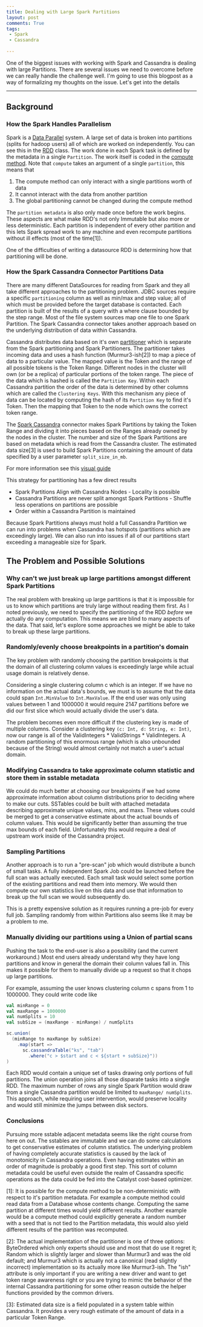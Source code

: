 ```yaml
---
title: Dealing with Large Spark Partitions
layout: post
comments: True
tags:
 - Spark
 - Cassandra
 
---
```


One of the biggest issues with working with Spark and Cassandra is dealing with
large Partitions. There are several issues we need to overcome before we can really handle
the challenge well. I'm going to use this blogpost as a way of formalizing my 
thoughts on the issue. Let's get into the details

---

## Background

### How the Spark Handles Parallelism

Spark is a [Data Parallel](https://en.wikipedia.org/wiki/Data_parallelism) system. A large set of data 
is broken into partitions (splits for hadoop users) all of which are worked on independently. You can
see this in the [RDD](https://github.com/apache/spark/blob/v2.1.1/core/src/main/scala/org/apache/spark/rdd/RDD.scala#L118-L125) 
class. The work done in each Spark task is defined by the metadata in a single `Partition`. The
 work itself is coded in the [compute method](https://github.com/apache/spark/blob/v2.1.1/core/src/main/scala/org/apache/spark/rdd/RDD.scala#L111-L116). 
Note that `compute` takes an argument of a single `partition`, this means that 
 
 1. The compute method can only interact with a single partitions worth of data
 2. It cannot interact with the data from another partition
 3. The global partitioning cannot be changed during the compute method
 
The `partition metadata` is also only made once before the work begins. These aspects
are what make RDD's not only Immutable but also more or less deterministic. Each partition is
independent of every other partition and this lets Spark spread work to any machine and even 
recompute partitions without ill effects (most of the time[1]). 

One of the difficulties of writing a datasource RDD is determining how that partitioning will be 
done. 
 
### How the Spark Cassandra Connector Partitions Data

There are many different DataSources for reading from Spark and they all take different
approaches to the partitioning problem. JDBC sources require a specific `partitioning` column
as well as min/max and step value; all of which must be provided before the target database
is contacted. Each partition is built of the results of a query with a where clause bounded by
the step range. Most of the file system sources map one file to one Spark Partition. The
Spark Cassandra connector takes another approach based on the underlying distribution of data
within Cassandra.

Cassandra distributes data based on it's own [partitioner](http://docs.datastax.com/en/cassandra/3.0/cassandra/architecture/archPartitionerAbout.html) 
which is separate from the Spark partitioning and Spark Partitioners. The partitioner takes 
incoming data and uses a hash function (Murmur3-ish[2]) to map a piece of data to a 
particular value. The mapped value is the Token and the range of all possible tokens is the
Token Range. 
Different nodes in the cluster will own (or be a replica) of particular portions of the token range.
The piece of the data which is hashed is called the `Partition Key`. Within each Cassandra partition 
the order of the data is determined by other columns which are called the `Clustering Keys`. With
this mechanism any piece of data can be located by computing the hash of its `Partition Key` to 
find it's Token. Then the mapping that Token to the node which owns the correct token range.

The [Spark Cassandra](https://github.com/datastax/spark-cassandra-connector/blob/24f392db011fb5a727574456c3ffb562d9834623/spark-cassandra-connector/src/main/scala/com/datastax/spark/connector/rdd/partitioner/CassandraPartitionGenerator.scala#L70-L95) 
connector makes Spark Partitions by taking the Token Range and dividing
it into pieces based on the Ranges already owned by the nodes in the cluster. The number and 
size of the Spark Partitions are based on metadata which is read from the Cassandra cluster. The 
estimated data size[3] is used to build Spark Partitions containing the amount of data 
specified by a user parameter `split_size_in_mb`. 

For more information see this [visual guide](https://academy.datastax.com/resources/how-spark-cassandra-connector-reads-data)

This strategy for partitioning has a few direct results
  * Spark Partitions Align with Cassandra Nodes - Locality is possible
  * Cassandra Partitions are never split amongst Spark Partitions - Shuffle less operations on partitions are possible
  * Order within a Cassandra Partition is maintained
  
Because Spark Partitions always must hold a full Cassandra Partition we can run into problems
when Cassandra has hotspots (partitions which are exceedingly large). We can also run into issues
if all of our partitions start exceeding a manageable size for Spark.

## The Problem and Possible Solutions

### Why can't we just break up large partitions amongst different Spark Partitions

The real problem with breaking up large partitions is that it is impossible for us to know which
partitions are truly large without reading them first. As I noted previously, we need to specify the
partitioning of the RDD *before* we actually do any computation. This means we are blind to many
aspects of the data. That said, let's explore some approaches we might be able to take to break
up these large partitions. 

### Randomly/evenly choose breakpoints in a partition's domain

The key problem with randomly choosing the partition breakpoints is that the domain of all
clustering column values is exceedingly large while actual usage domain is relatively dense. 

Considering a single clustering column c which is an integer. If we have no information on 
the actual data's bounds, we must is to assume that the data could span `Int.MinValue` to 
`Int.MaxValue`.  If the end user was only using values between 1 and 1000000 it would require
2147 partitions before we did our first slice which would actually divide the user's data.

The problem becomes even more difficult if the clustering key is made of multiple columns.
Consider a clustering key `(c: Int, d: String, e: Int)`, now our range is all of the 
ValidIntegers * ValidStrings * ValidIntegers. A random partitioning of this enormous range
(which is also unbounded because of the String) would almost certainly not match a user's
actual domain.

### Modifying Cassandra to take approximate column statistic and store them in sstable metadata

We could do much better at choosing our breakpoints if we had some approximate information about
column distributions prior to deciding where to make our cuts. SSTables could be built with 
attached metadata describing approximate unique values, mins, and maxs. These values could be
merged to get a conservative estimate about the actual bounds of column values. This would be 
significantly better than assuming the true max bounds of each field. Unfortunately this would require
a deal of upstream work inside of the Cassandra project.

### Sampling Partitions 

Another approach is to run a "pre-scan" job which would distribute a bunch of small tasks. A fully
 independent Spark Job could be launched before the full scan was actually executed. Each
small task would select some portion of the existing partitions and read them into memory. We 
would then compute our own statistics live on this data and use that information to break up
 the full scan we would subsequently do. 
 
 This is a pretty expensive solution as it requires running a pre-job for every full job. Sampling
 randomly from within Partitions also seems like it may be a problem to me. 
 
### Manually dividing our partitions using a Union of partial scans

Pushing the task to the end-user is also a possibility (and the current workaround.) Most end
users already understand why they have long partitions and know in general the domain their
column values fall in. This makes it possible for them to manually divide up a request so that
it chops up large partitions.

For example, assuming the user knows clustering column c spans from 1 to 1000000. They
could write code like

```scala
val minRange = 0
val maxRange = 1000000
val numSplits = 10
val subSize = (maxRange - minRange) / numSplits

sc.union(
  (minRange to maxRange by subSize)
    .map(start => 
      sc.cassandraTable("ks", "tab")
        .where("c > $start and c < ${start + subSize}"))
)
```

Each RDD would contain a unique set of tasks drawing only portions of full partitions. The union
operation joins all those disparate tasks into a single RDD. The maximum number of rows any single
Spark Partition would draw from a single Cassandra partition would be limited to `maxRange/ numSplits`.
This approach, while requiring user intervention, would preserve locality and would still minimize
the jumps between disk sectors.

### Conclusions

Pursuing more sstable adjacent metadata seems like the right course from here on out. The sstables
are immutable and we can do some calculations to get conservative estimates of column statistics. The
underlying problem of having completely accurate statistics is caused by the lack of monotonicity 
in Cassandra operations. Even having estimates within an order of magnitude is probably a good first 
step. This sort of column metadata could be useful even outside the realm of Cassandra specific 
operations as the data could be fed into the Catalyst cost-based optimizer. 


[1]: It is possible for the compute method to be non-deterministic with respect to it's partition metadata. For example
a compute method could read data from a Database whose contents change. Computing the same partition at different times
would yield different results. Another example would be a compute method could explicitly generate a random number
with a seed that is not tied to the Partition metadata, this would also yield different results of the partition was
recomputed.

[2]: The actual implementation of the partitioner is one of three options: ByteOrdered which only 
experts should use and most that do use it regret it; Random which is slightly larger and slower
than Murmur3 and was the old default; and Murmur3 which is actually not a canonical (read slightly incorrect)
implementation so its actually more like Murmur3-ish. The "ish" attribute is only important if
you are writing a new driver and want to get token range awareness right or you are trying to
mimic the behavior of the internal Cassandra partitioning for some other reason outside the
helper functions provided by the common drivers.

[3]: Estimated data size is a field populated in a system table within Cassandra. It provides a 
very rough estimate of the amount of data in a particular Token Range. 
